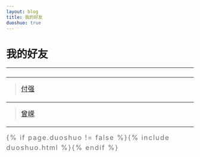 ```yaml
---
layout: blog
title: 我的好友
duoshuo: true
---
```


<style>
p {
    color: #6D6D6D;
    font-size: 18px;
    line-height: 1.5;
    letter-spacing: 2px;
    margin-top: -10px;
}
hr {
	margin-top: 0;
	margin-bottom: 25px;
}
blockquote p {
    line-height: 1.8;
    letter-spacing: 0px;
}
</style>


# 我的好友

<hr id="line"/>


---

> [付强](http://naotou.github.io)

---

> [曾嵘](http://dkid.github.io)

---

{% if page.duoshuo != false %}{% include duoshuo.html %}{% endif %}